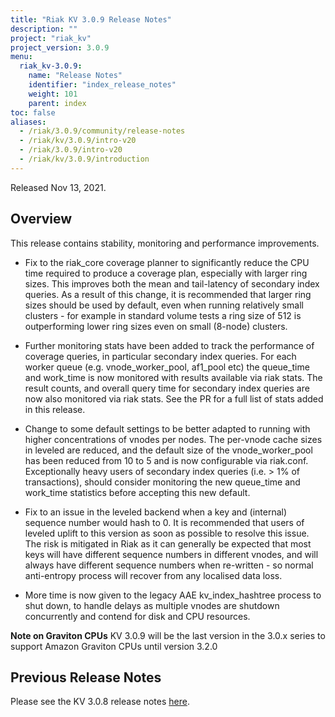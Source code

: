 ```yaml
---
title: "Riak KV 3.0.9 Release Notes"
description: ""
project: "riak_kv"
project_version: 3.0.9
menu:
  riak_kv-3.0.9:
    name: "Release Notes"
    identifier: "index_release_notes"
    weight: 101
    parent: index
toc: false
aliases:
  - /riak/3.0.9/community/release-notes
  - /riak/kv/3.0.9/intro-v20
  - /riak/3.0.9/intro-v20
  - /riak/kv/3.0.9/introduction
---
```


Released Nov 13, 2021.

## Overview

This release contains stability, monitoring and performance improvements.

* Fix to the riak_core coverage planner to significantly reduce the CPU time required to produce a coverage plan, especially with larger ring sizes. This improves both the mean and tail-latency of secondary index queries. As a result of this change, it is recommended that larger ring sizes should be used by default, even when running relatively small clusters - for example in standard volume tests a ring size of 512 is outperforming lower ring sizes even on small (8-node) clusters.

* Further monitoring stats have been added to track the performance of coverage queries, in particular secondary index queries. For each worker queue (e.g. vnode_worker_pool, af1_pool etc) the queue_time and work_time is now monitored with results available via riak stats. The result counts, and overall query time for secondary index queries are now also monitored via riak stats. See the PR for a full list of stats added in this release.

* Change to some default settings to be better adapted to running with higher concentrations of vnodes per nodes. The per-vnode cache sizes in leveled are reduced, and the default size of the vnode_worker_pool has been reduced from 10 to 5 and is now configurable via riak.conf. Exceptionally heavy users of secondary index queries (i.e. > 1% of transactions), should consider monitoring the new queue_time and work_time statistics before accepting this new default.

* Fix to an issue in the leveled backend when a key and (internal) sequence number would hash to 0. It is recommended that users of leveled uplift to this version as soon as possible to resolve this issue. The risk is mitigated in Riak as it can generally be expected that most keys will have different sequence numbers in different vnodes, and will always have different sequence numbers when re-written - so normal anti-entropy process will recover from any localised data loss.

* More time is now given to the legacy AAE kv_index_hashtree process to shut down, to handle delays as multiple vnodes are shutdown concurrently and contend for disk and CPU resources.

**Note on Graviton CPUs**
KV 3.0.9 will be the last version in the 3.0.x series to support Amazon Graviton CPUs until version 3.2.0


## Previous Release Notes

Please see the KV 3.0.8 release notes [here]({{<baseurl>}}riak/kv/3.0.8/release-notes/).

